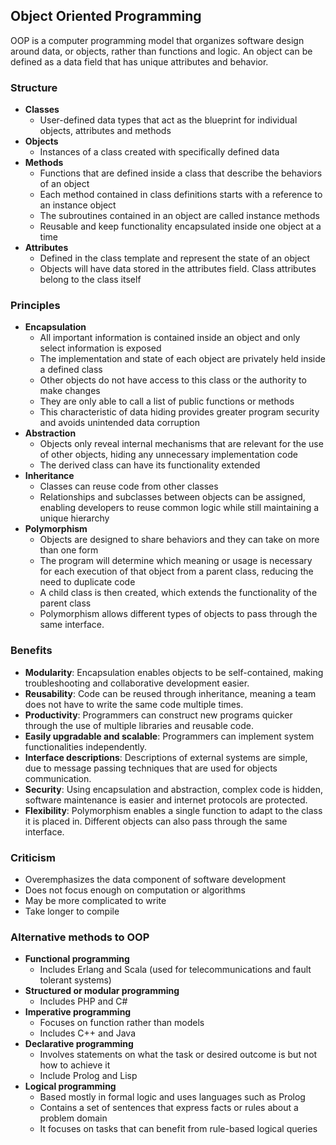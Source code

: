 ## Object Oriented Programming
OOP is a computer programming model that organizes software design around data, or objects, rather than functions and logic. An object can be defined as a data field that has unique attributes and behavior.

### Structure 
- **Classes**
    - User-defined data types that act as the blueprint for individual objects, attributes and methods
- **Objects**
    - Instances of a class created with specifically defined data 
- **Methods**
    - Functions that are defined inside a class that describe the behaviors of an object
    - Each method contained in class definitions starts with a reference to an instance object
    - The subroutines contained in an object are called instance methods
    - Reusable and keep functionality encapsulated inside one object at a time
- **Attributes**
    - Defined in the class template and represent the state of an object
    - Objects will have data stored in the attributes field. Class attributes belong to the class itself

### Principles
- **Encapsulation**
    - All important information is contained inside an object and only select information is exposed
    - The implementation and state of each object are privately held inside a defined class
    - Other objects do not have access to this class or the authority to make changes
    - They are only able to call a list of public functions or methods
    - This characteristic of data hiding provides greater program security and avoids unintended data corruption
- **Abstraction**
    - Objects only reveal internal mechanisms that are relevant for the use of other objects, hiding any unnecessary implementation code
    - The derived class can have its functionality extended
- **Inheritance**
    - Classes can reuse code from other classes
    - Relationships and subclasses between objects can be assigned, enabling developers to reuse common logic while still maintaining a unique hierarchy
- **Polymorphism**
    - Objects are designed to share behaviors and they can take on more than one form
    - The program will determine which meaning or usage is necessary for each execution of that object from a parent class, reducing the need to duplicate code
    - A child class is then created, which extends the functionality of the parent class
    - Polymorphism allows different types of objects to pass through the same interface.

### Benefits
- **Modularity**: Encapsulation enables objects to be self-contained, making troubleshooting and collaborative development easier.
- **Reusability**: Code can be reused through inheritance, meaning a team does not have to write the same code multiple times.
- **Productivity**: Programmers can construct new programs quicker through the use of multiple libraries and reusable code.
- **Easily upgradable and scalable**: Programmers can implement system functionalities independently.
- **Interface descriptions**: Descriptions of external systems are simple, due to message passing techniques that are used for objects communication.
- **Security**: Using encapsulation and abstraction, complex code is hidden, software maintenance is easier and internet protocols are protected.
- **Flexibility**: Polymorphism enables a single function to adapt to the class it is placed in. Different objects can also pass through the same interface.

### Criticism
- Overemphasizes the data component of software development
- Does not focus enough on computation or algorithms 
- May be more complicated to write
- Take longer to compile

### Alternative methods to OOP
- **Functional programming**
    - Includes Erlang and Scala (used for telecommunications and fault tolerant systems)
- **Structured or modular programming**
    - Includes PHP and C#
- **Imperative programming**
    - Focuses on function rather than models
    - Includes C++ and Java
- **Declarative programming**
    - Involves statements on what the task or desired outcome is but not how to achieve it
    - Include Prolog and Lisp
- **Logical programming** 
    - Based mostly in formal logic and uses languages such as Prolog
    - Contains a set of sentences that express facts or rules about a problem domain
    - It focuses on tasks that can benefit from rule-based logical queries
